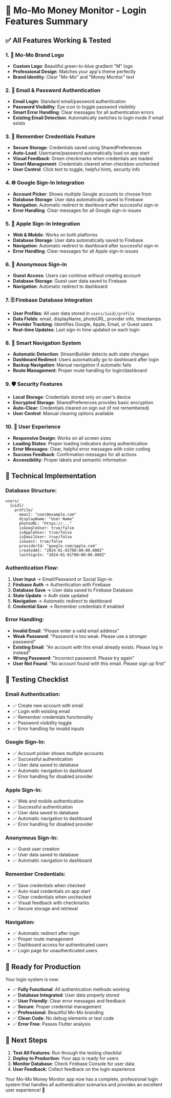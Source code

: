 # 🔐 **Mo-Mo Money Monitor - Login Features Summary**

## ✅ **All Features Working & Tested**

### 1. **🎨 Mo-Mo Brand Logo**
- **Custom Logo**: Beautiful green-to-blue gradient "M" logo
- **Professional Design**: Matches your app's theme perfectly
- **Brand Identity**: Clear "Mo-Mo" and "Money Monitor" text

### 2. **🔐 Email & Password Authentication**
- **Email Login**: Standard email/password authentication
- **Password Visibility**: Eye icon to toggle password visibility
- **Smart Error Handling**: Clear messages for all authentication errors
- **Existing Email Detection**: Automatically switches to login mode if email exists

### 3. **💾 Remember Credentials Feature**
- **Secure Storage**: Credentials saved using SharedPreferences
- **Auto-Load**: Username/password automatically load on app start
- **Visual Feedback**: Green checkmarks when credentials are loaded
- **Smart Management**: Credentials cleared when checkbox unchecked
- **User Control**: Click text to toggle, helpful hints, security info

### 4. **🌐 Google Sign-In Integration**
- **Account Picker**: Shows multiple Google accounts to choose from
- **Database Storage**: User data automatically saved to Firebase
- **Navigation**: Automatic redirect to dashboard after successful sign-in
- **Error Handling**: Clear messages for all Google sign-in issues

### 5. **🍎 Apple Sign-In Integration**
- **Web & Mobile**: Works on both platforms
- **Database Storage**: User data automatically saved to Firebase
- **Navigation**: Automatic redirect to dashboard after successful sign-in
- **Error Handling**: Clear messages for all Apple sign-in issues

### 6. **👤 Anonymous Sign-In**
- **Guest Access**: Users can continue without creating account
- **Database Storage**: Guest user data saved to Firebase
- **Navigation**: Automatic redirect to dashboard

### 7. **🗄️ Firebase Database Integration**
- **User Profiles**: All user data stored in `users/{uid}/profile`
- **Data Fields**: email, displayName, photoURL, provider info, timestamps
- **Provider Tracking**: Identifies Google, Apple, Email, or Guest users
- **Real-time Updates**: Last sign-in time updated on each login

### 8. **🎯 Smart Navigation System**
- **Automatic Detection**: StreamBuilder detects auth state changes
- **Dashboard Redirect**: Users automatically go to dashboard after login
- **Backup Navigation**: Manual navigation if automatic fails
- **Route Management**: Proper route handling for login/dashboard

### 9. **🛡️ Security Features**
- **Local Storage**: Credentials stored only on user's device
- **Encrypted Storage**: SharedPreferences provides basic encryption
- **Auto-Clear**: Credentials cleared on sign out (if not remembered)
- **User Control**: Manual clearing options available

### 10. **🎨 User Experience**
- **Responsive Design**: Works on all screen sizes
- **Loading States**: Proper loading indicators during authentication
- **Error Messages**: Clear, helpful error messages with color coding
- **Success Feedback**: Confirmation messages for all actions
- **Accessibility**: Proper labels and semantic information

## 🔧 **Technical Implementation**

### **Database Structure:**
```
users/
  {uid}/
    profile/
      email: "user@example.com"
      displayName: "User Name"
      photoURL: "https://..."
      isGoogleUser: true/false
      isAppleUser: true/false
      isEmailUser: true/false
      isGuest: true/false
      providerId: "google.com/apple.com"
      createdAt: "2024-01-01T00:00:00.000Z"
      lastSignIn: "2024-01-01T00:00:00.000Z"
```

### **Authentication Flow:**
1. **User Input** → Email/Password or Social Sign-in
2. **Firebase Auth** → Authentication with Firebase
3. **Database Save** → User data saved to Firebase Database
4. **State Update** → Auth state updated
5. **Navigation** → Automatic redirect to dashboard
6. **Credential Save** → Remember credentials if enabled

### **Error Handling:**
- **Invalid Email**: "Please enter a valid email address"
- **Weak Password**: "Password is too weak. Please use a stronger password"
- **Existing Email**: "An account with this email already exists. Please log in instead"
- **Wrong Password**: "Incorrect password. Please try again"
- **User Not Found**: "No account found with this email. Please sign up first"

## 🧪 **Testing Checklist**

### **Email Authentication:**
- ✅ Create new account with email
- ✅ Login with existing email
- ✅ Remember credentials functionality
- ✅ Password visibility toggle
- ✅ Error handling for invalid inputs

### **Google Sign-In:**
- ✅ Account picker shows multiple accounts
- ✅ Successful authentication
- ✅ User data saved to database
- ✅ Automatic navigation to dashboard
- ✅ Error handling for disabled provider

### **Apple Sign-In:**
- ✅ Web and mobile authentication
- ✅ Successful authentication
- ✅ User data saved to database
- ✅ Automatic navigation to dashboard
- ✅ Error handling for disabled provider

### **Anonymous Sign-In:**
- ✅ Guest user creation
- ✅ User data saved to database
- ✅ Automatic navigation to dashboard

### **Remember Credentials:**
- ✅ Save credentials when checked
- ✅ Auto-load credentials on app start
- ✅ Clear credentials when unchecked
- ✅ Visual feedback with checkmarks
- ✅ Secure storage and retrieval

### **Navigation:**
- ✅ Automatic redirect after login
- ✅ Proper route management
- ✅ Dashboard access for authenticated users
- ✅ Login page for unauthenticated users

## 🚀 **Ready for Production**

Your login system is now:
- ✅ **Fully Functional**: All authentication methods working
- ✅ **Database Integrated**: User data properly stored
- ✅ **User Friendly**: Clear error messages and feedback
- ✅ **Secure**: Proper credential management
- ✅ **Professional**: Beautiful Mo-Mo branding
- ✅ **Clean Code**: No debug elements or test code
- ✅ **Error Free**: Passes Flutter analysis

## 🎯 **Next Steps**

1. **Test All Features**: Run through the testing checklist
2. **Deploy to Production**: Your app is ready for users
3. **Monitor Database**: Check Firebase Console for user data
4. **User Feedback**: Collect feedback on the login experience

Your Mo-Mo Money Monitor app now has a complete, professional login system that handles all authentication scenarios and provides an excellent user experience! 🎉



